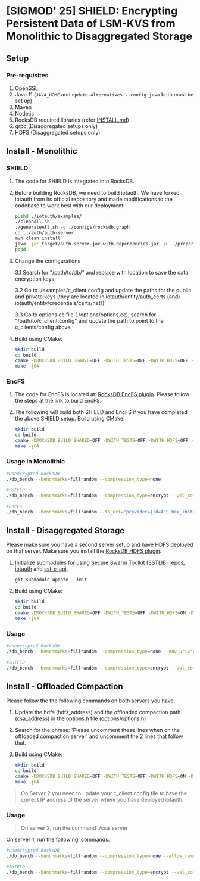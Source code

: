 # [SIGMOD' 25] SHIELD: Encrypting Persistent Data of LSM-KVS from Monolithic to Disaggregated Storage

## Setup

### Pre-requisites

1. OpenSSL
2. Java 11 (`JAVA_HOME` and `update-alternatives --config java` both must be set up)
3. Maven
4. Node.js
5. RocksDB required libraries (refer [INSTALL.md](./INSTALL.md))
6. grpc (Disaggregated setups only)
7. HDFS (Disaggregated setups only)

## Install - Monolithic

### SHIELD
1. The code for SHIELD is integrated into RocksDB. 

2. Before building RocksDB, we need to build iotauth. We have forked iotauth from its official repository and made modifications to the codebase to work best with our deployment:
    ```bash
    pushd ./iotauth/examples/
    ./cleanAll.sh
    ./generateAll.sh -g ./configs/rocksdb.graph
    cd ../auth/auth-server
    mvn clean install
    java -jar target/auth-server-jar-with-dependencies.jar -p ../properties/exampleAuth101.properties
    popd
    ```

3. Change the configurations

    3.1 Search for "/path/to/db/" and replace with location to save the data encryption keys. 

    3.2 Go to ./examples/c_client.config and update the paths for the public and private keys (they are located in iotauth/entity/auth_certs (and) iotauth/entity/credentials/certs/net1)

    3.3 Go to options.cc file (./options/options.cc), search for "/path/to/c_client.config" and update the path to point to the c_clients/config above. 

4. Build using CMake:
    ```bash
    mkdir build
    cd build
    cmake -DROCKSDB_BUILD_SHARED=OFF -DWITH_TESTS=OFF -DWITH_HDFS=OFF -DWITH_EXAMPLES=OFF -DWITH_SSTLIB=ON -DWITH_CSA=OFF -DCMAKE_BUILD_TYPE=Release ..
    make -j64
    ```

### EncFS
1. The code for EncFS is located at: [RocksDB EncFS plugin](https://github.com/pegasus-kv/encfs). Please follow the steps at the link to build EncFS.

2. The following will build both SHIELD and EncFS if you have completed the above SHIELD setup. Build using CMake:
    ```bash
    mkdir build
    cd build
    cmake -DROCKSDB_BUILD_SHARED=OFF -DWITH_TESTS=OFF -DWITH_HDFS=OFF -DWITH_EXAMPLES=OFF -DWITH_SSTLIB=ON -DWITH_CSA=OFF -DCMAKE_BUILD_TYPE=Release -DROCKSDB_PLUGINS=encfs ..
    make -j64
    ```

### Usage in Monolithic

```bash
#Unencrypted RocksDB
./db_bench --benchmarks=fillrandom --compression_type=none

#SHIELD
./db_bench --benchmarks=fillrandom --compression_type=encrypt --wal_compression=encrypt

#EncFS
./db_bench --benchmarks=fillrandom --fs_uri="provider={id=AES;hex_instance_key=0123456789ABCDEF0123456789ABCDEF0123456789ABCDEF0123456789ABCDEF;method=AES256CTR};id=EncryptedFileSystem" --compression_type=none
```

## Install - Disaggregated Storage

Please make sure you have a second server setup and have HDFS deployed on that server. Make sure you install the [RocksDB HDFS plugin](https://github.com/asu-idi/rocksdb-hdfs-plugin).

1. Initialize submodules for using [Secure Swarm Toolkit (SSTLIB)](https://github.com/iotauth) repos, [iotauth](https://github.com/iotauth/iotauth) and [sst-c-api](https://github.com/iotauth/sst-c-api).
    ```
    git submodule update --init
    ```

2. Build using CMake:
    ```bash
    mkdir build
    cd build
    cmake -DROCKSDB_BUILD_SHARED=OFF -DWITH_TESTS=OFF -DWITH_HDFS=ON -DWITH_EXAMPLES=OFF -DWITH_SSTLIB=ON -DWITH_CSA=OFF -DCMAKE_BUILD_TYPE=Release -DROCKSDB_PLUGINS=hdfs ..
    make -j64
    ```

### Usage

```bash
#Unencrypted RocksDB
./db_bench --benchmarks=fillrandom --compression_type=none --env_uri="path/to/hdfs"

#SHIELD
./db_bench --benchmarks=fillrandom --compression_type=encrypt --wal_compression=encrypt --env_uri="path/to/hdfs"
```

## Install - Offloaded Compaction

Please follow the  the following commands on both servers you have.

1. Update the hdfs (hdfs_address) and the offloaded compaction path (csa_address) in the options.h file (options/options.h)

2. Search for the phrase: 'Please uncomment these lines when on the offloaded compaction server' and uncomment the 2 lines that follow that.

3. Build using CMake:
    ```bash
    mkdir build
    cd build
    cmake -DROCKSDB_BUILD_SHARED=OFF -DWITH_TESTS=OFF -DWITH_HDFS=ON -DWITH_EXAMPLES=OFF -DWITH_SSTLIB=ON -DWITH_CSA=ON -DCMAKE_BUILD_TYPE=Release ..
    make -j64
    ```

> On Server 2 you need to update your c_client.config file to have the correct IP address of the server where you have deployed iotauth. 

### Usage

> On server 2, run the command ./csa_server 

On server 1, run the following, commands:

```bash
#Unencrypted RocksDB
./db_bench --benchmarks=fillrandom --compression_type=none --allow_remote_compaction

#SHIELD
./db_bench --benchmarks=fillrandom --compression_type=encrypt --wal_compression=encrypt --allow_remote_compaction
```